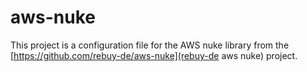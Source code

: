 # aws-nuke

This project is a configuration file for the AWS nuke library from the [https://github.com/rebuy-de/aws-nuke](rebuy-de aws nuke) project.


